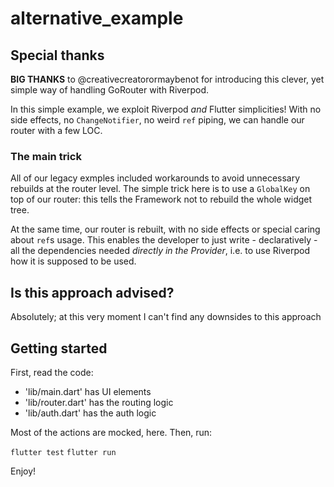 # alternative_example

## Special thanks
**BIG THANKS** to @creativecreatorormaybenot for introducing this clever, yet simple way of handling GoRouter with Riverpod.

In this simple example, we exploit Riverpod _and_ Flutter simplicities! With no side effects, no `ChangeNotifier`, no weird `ref` piping, we can handle our router with a few LOC.

### The main trick
All of our legacy exmples included workarounds to avoid unnecessary rebuilds at the router level. The simple trick here is to use a `GlobalKey` on top of our router: this tells the Framework not to rebuild the whole widget tree.

At the same time, our router is rebuilt, with no side effects or special caring about `ref`s usage. This enables the developer to just write - declaratively - all the dependencies needed _directly in the Provider_, i.e. to use Riverpod how it is supposed to be used.

## Is this approach advised?
Absolutely; at this very moment I can't find any downsides to this approach

## Getting started

First, read the code:
  - 'lib/main.dart' has UI elements
  - 'lib/router.dart' has the routing logic
  - 'lib/auth.dart' has the auth logic

Most of the actions are mocked, here.
Then, run:

`flutter test`
`flutter run`

Enjoy!
